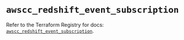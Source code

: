 # `awscc_redshift_event_subscription`

Refer to the Terraform Registry for docs: [`awscc_redshift_event_subscription`](https://registry.terraform.io/providers/hashicorp/awscc/0.70.0/docs/resources/redshift_event_subscription).
